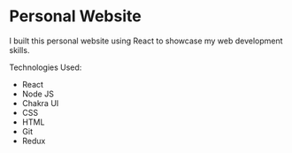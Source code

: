 # Personal Website

I built this personal website using React to showcase my web development skills.

Technologies Used:

- React
- Node JS
- Chakra UI
- CSS
- HTML
- Git
- Redux
